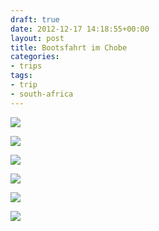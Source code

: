 ```yaml
---
draft: true
date: 2012-12-17 14:18:55+00:00
layout: post
title: Bootsfahrt im Chobe
categories:
- trips
tags:
- trip
- south-africa
---
```


[![](http://clemi.ag3r.at/wp-content/uploads/2012/12/wpid-Photo-17.12.2012-1603.jpg)](http://clemi.ag3r.at/wp-content/uploads/2012/12/wpid-Photo-17.12.2012-1603.jpg)



<!-- more -->

[![](http://clemi.ag3r.at/wp-content/uploads/2012/12/wpid-Photo-17.12.2012-1419.jpg)](http://clemi.ag3r.at/wp-content/uploads/2012/12/wpid-Photo-17.12.2012-1419.jpg)





[![](http://clemi.ag3r.at/wp-content/uploads/2012/12/wpid-Photo-17.12.2012-1544.jpg)](http://clemi.ag3r.at/wp-content/uploads/2012/12/wpid-Photo-17.12.2012-1544.jpg)





[![](http://clemi.ag3r.at/wp-content/uploads/2012/12/wpid-Photo-17.12.2012-1625.jpg)](http://clemi.ag3r.at/wp-content/uploads/2012/12/wpid-Photo-17.12.2012-1625.jpg)





[![](http://clemi.ag3r.at/wp-content/uploads/2012/12/wpid-Photo-17.12.2012-1641.jpg)](http://clemi.ag3r.at/wp-content/uploads/2012/12/wpid-Photo-17.12.2012-1641.jpg)





[![](http://clemi.ag3r.at/wp-content/uploads/2012/12/wpid-Photo-17.12.2012-1647.jpg)](http://clemi.ag3r.at/wp-content/uploads/2012/12/wpid-Photo-17.12.2012-1647.jpg)




